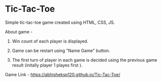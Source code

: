# Tic-Tac-Toe
Simple tic-tac-toe game created using HTML, CSS, JS.

About game - 

 1) Win count of each player is displayed.

 2) Game can be restart using "Name Game" button.

 3) The first turn of player in each game is decided using the previous game result (initally player 1 playes first ).

Game Link - https://abhisheksp120.github.io/Tic-Tac-Toe/
